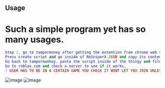 ## Usage

# Such a simple program yet has so many usages.

```lua
Step 1, go to tampermoney after getting the extention from chrome web store.
Press create script and go inside of RoSniperX.JSON and copy its contents.
Go back to tampermonkey, paste the script inside of the thingy and file>save.
Go to roblox.com and check a server to see if it works,
( USER HAS TO BE IN A CERTAIN GAME YOU CHECK IT WONT LET YOU JOIN UNLESS YOU USE THE SCRIPT IN THE GAME THE USER IS IN)
```
![image](https://github.com/shezan78/RoSniperX/assets/97002070/a203de96-b5d9-48de-91de-5eb1e808a503)    ![image](https://github.com/shezan78/RoSniperX/assets/97002070/9ff8a055-cc8e-4a04-97c2-9626fac0e927)

